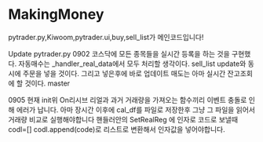 # MakingMoney
pytrader.py,Kiwoom,pytrader.ui,buy,sell_list가 메인코드입니다!

Update pytrader.py
0902
코스닥에 모든 종목들을 실시간 등록을 하는 것을 구현했다. 
자동매수는 _handler_real_data에서 모두 처리할 생각이다. sell_list update와 동시에 주문을 넣을 것이다. 그리고 넣은후에 바로 업데이트 
매도는 아마 실시간 잔고조회에 할 것이다.
 master

0905
현재 init위 On리시브 리얼과 과거 거래량을 가져오는 함수끼리 이벤트
충돌로 인해 에러가 납니다. 아마 장시간 이후에 cal_df를 파일로 저장한후 그냥 그 파일을 읽어서
거래량 비교로 실행해야합니다
핸들러안의
SetRealReg 에 인자로 코드로 보낼때 codl=[] codl.append(code)로 리스트로 변환해서 인자값을 넣어야합니다.

